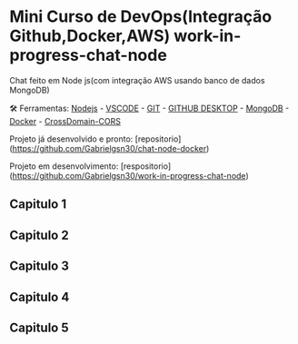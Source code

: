 # Mini Curso de DevOps(Integração Github,Docker,AWS) work-in-progress-chat-node
Chat feito em Node js(com integração AWS usando banco de dados MongoDB)

🛠️ Ferramentas: [Nodejs](https://nodejs.org/en/download/) - [VSCODE](https://code.visualstudio.com/) - [GIT](https://git-scm.com/) - [GITHUB DESKTOP](https://desktop.github.com/) - [MongoDB](https://account.mongodb.com/account/login) - [Docker](https://docs.docker.com/get-docker/) - [CrossDomain-CORS](https://chrome.google.com/webstore/detail/cross-domain-cors/mjhpgnbimicffchbodmgfnemoghjakai?hl=pt-BR)

Projeto já desenvolvido e pronto: [repositorio] (https://github.com/Gabrielgsn30/chat-node-docker)

Projeto em desenvolvimento: [respositorio] (https://github.com/Gabrielgsn30/work-in-progress-chat-node)

## Capitulo 1

## Capitulo 2

## Capitulo 3

## Capitulo 4

## Capitulo 5
